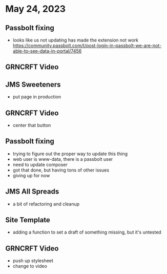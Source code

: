 # May 24, 2023

## Passbolt fixing
- looks like us not updating has made the extension not work
https://community.passbolt.com/t/post-login-in-passbolt-we-are-not-able-to-see-data-in-portal/7456

## GRNCRFT Video

## JMS Sweeteners
- put page in production

## GRNCRFT Video
- center that button

## Passbolt fixing
- trying to figure out the proper way to update this thing
- web user is www-data, there is a passbolt user
- need to update composer
- got that done, but having tons of other issues
- giving up for now

## JMS All Spreads
- a bit of refactoring and cleanup

## Site Template
- adding a function to set a draft of something missing, but it's untested

## GRNCRFT Video
- push up stylesheet
- change to video